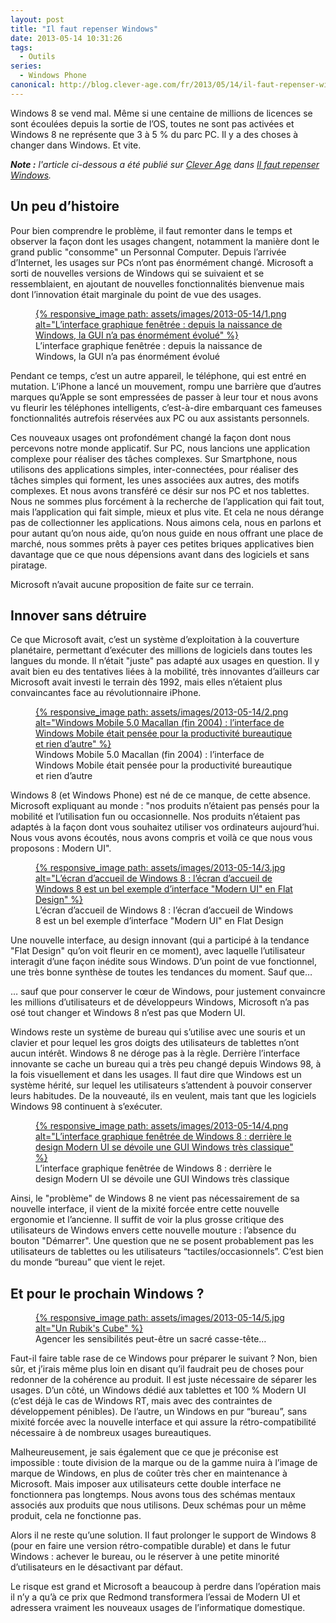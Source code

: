 ```yaml
---
layout: post
title: "Il faut repenser Windows"
date: 2013-05-14 10:31:26
tags:
  - Outils
series:
  - Windows Phone
canonical: http://blog.clever-age.com/fr/2013/05/14/il-faut-repenser-windows/
---
```


Windows 8 se vend mal. Même si une centaine de millions de licences se sont écoulées depuis la sortie de l’OS, toutes ne sont pas activées et Windows 8 ne représente que 3 à 5 % du parc PC. Il y a des choses à changer dans Windows. Et vite.

<!-- more -->

<em class="canonical">**Note&nbsp;:** l'article ci-dessous a été publié sur [Clever Age](http://www.clever-age.com/fr/) dans [Il faut repenser Windows](http://blog.clever-age.com/fr/2013/05/14/il-faut-repenser-windows/).</em>

## Un peu d’histoire

Pour bien comprendre le problème, il faut remonter dans le temps et observer la façon dont les usages changent, notamment la manière dont le grand public "consomme" un Personnal Computer. Depuis l’arrivée d’Internet, les usages sur PCs n’ont pas énormément changé. Microsoft a sorti de nouvelles versions de Windows qui se suivaient et se ressemblaient, en ajoutant de nouvelles fonctionnalités bienvenue mais dont l’innovation était marginale du point de vue des usages.

<figure>
<a data-featherlight="image" href="/assets/images/2013-05-14/1.png" title="Voir en plus grand">
      {% responsive_image path: assets/images/2013-05-14/1.png alt="L’interface graphique fenêtrée&nbsp;: depuis la naissance de Windows, la GUI n’a pas énormément évolué" %}
  </a>
  <figcaption>L’interface graphique fenêtrée&nbsp;: depuis la naissance de Windows, la GUI n’a pas énormément évolué</figcaption>
</figure>

Pendant ce temps, c’est un autre appareil, le téléphone, qui est entré en mutation. L’iPhone a lancé un mouvement, rompu une barrière que d’autres marques qu’Apple se sont empressées de passer à leur tour et nous avons vu fleurir les téléphones intelligents, c’est-à-dire embarquant ces fameuses fonctionnalités autrefois réservées aux PC ou aux assistants personnels.

Ces nouveaux usages ont profondément changé la façon dont nous percevons notre monde applicatif. Sur PC, nous lancions une application complexe pour réaliser des tâches complexes. Sur Smartphone, nous utilisons des applications simples, inter-connectées, pour réaliser des tâches simples qui forment, les unes associées aux autres, des motifs complexes. Et nous avons transféré ce désir sur nos PC et nos tablettes. Nous ne sommes plus forcément à la recherche de l’application qui fait tout, mais l’application qui fait simple, mieux et plus vite. Et cela ne nous dérange pas de collectionner les applications. Nous aimons cela, nous en parlons et pour autant qu’on nous aide, qu’on nous guide en nous offrant une place de marché, nous sommes prêts à payer ces petites briques applicatives bien davantage que ce que nous dépensions avant dans des logiciels et sans piratage.

Microsoft n’avait aucune proposition de faite sur ce terrain.

## Innover sans détruire

Ce que Microsoft avait, c’est un système d’exploitation à la couverture planétaire, permettant d’exécuter des millions de logiciels dans toutes les langues du monde. Il n’était "juste" pas adapté aux usages en question. Il y avait bien eu des tentatives liées à la mobilité, très innovantes d’ailleurs car Microsoft avait investi le terrain dès 1992, mais elles n’étaient plus convaincantes face au révolutionnaire iPhone.

<figure>
  <a data-featherlight="image" href="/assets/images/2013-05-14/2.png" title="Voir en plus grand">
    {% responsive_image path: assets/images/2013-05-14/2.png alt="Windows Mobile 5.0 Macallan (fin 2004)&nbsp;: l’interface de Windows Mobile était pensée pour la productivité bureautique et rien d’autre" %}
  </a>
  <figcaption>Windows Mobile 5.0 Macallan (fin 2004)&nbsp;: l’interface de Windows Mobile était pensée pour la productivité bureautique et rien d’autre</figcaption>
</figure>

Windows 8 (et Windows Phone) est né de ce manque, de cette absence. Microsoft expliquant au monde&nbsp;: "nos produits n’étaient pas pensés pour la mobilité et l’utilisation fun ou occasionnelle. Nos produits n’étaient pas adaptés à la façon dont vous souhaitez utiliser vos ordinateurs aujourd’hui. Nous vous avons écoutés, nous avons compris et voilà ce que nous vous proposons&nbsp;: Modern UI".

<figure>
  <a data-featherlight="image" href="/assets/images/2013-05-14/3.jpg" title="Voir en plus grand">
    {% responsive_image path: assets/images/2013-05-14/3.jpg alt="L’écran d’accueil de Windows 8&nbsp;: l’écran d’accueil de Windows 8 est un bel exemple d’interface &quot;Modern UI&quot; en Flat Design" %}
  </a>
  <figcaption>L’écran d’accueil de Windows 8&nbsp;: l’écran d’accueil de Windows 8 est un bel exemple d’interface "Modern UI" en Flat Design</figcaption>
</figure>

Une nouvelle interface, au design innovant (qui a participé à la tendance "Flat Design" qu’on voit fleurir en ce moment), avec laquelle l’utilisateur interagit d’une façon inédite sous Windows. D’un point de vue fonctionnel, une très bonne synthèse de toutes les tendances du moment. Sauf que…

… sauf que pour conserver le cœur de Windows, pour justement convaincre les millions d’utilisateurs et de développeurs Windows, Microsoft n’a pas osé tout changer et Windows 8 n’est pas que Modern UI.

Windows reste un système de bureau qui s’utilise avec une souris et un clavier et pour lequel les gros doigts des utilisateurs de tablettes n’ont aucun intérêt. Windows 8 ne déroge pas à la règle. Derrière l’interface innovante se cache un bureau qui a très peu changé depuis Windows 98, à la fois visuellement et dans les usages. Il faut dire que Windows est un système hérité, sur lequel les utilisateurs s’attendent à pouvoir conserver leurs habitudes. De la nouveauté, ils en veulent, mais tant que les logiciels Windows 98 continuent à s’exécuter.

<figure>
  <a data-featherlight="image" href="/assets/images/2013-05-14/4.png" title="Voir en plus grand">
    {% responsive_image path: assets/images/2013-05-14/4.png alt="L’interface graphique fenêtrée de Windows 8&nbsp;: derrière le design Modern UI se dévoile une GUI Windows très classique" %}
  </a>
  <figcaption>L’interface graphique fenêtrée de Windows 8&nbsp;: derrière le design Modern UI se dévoile une GUI Windows très classique</figcaption>
</figure>

Ainsi, le "problème" de Windows 8 ne vient pas nécessairement de sa nouvelle interface, il vient de la mixité forcée entre cette nouvelle ergonomie et l’ancienne. Il suffit de voir la plus grosse critique des utilisateurs de Windows envers cette nouvelle mouture&nbsp;: l’absence du bouton "Démarrer". Une question que ne se posent probablement pas les utilisateurs de tablettes ou les utilisateurs “tactiles/occasionnels”. C’est bien du monde “bureau” que vient le rejet.

## Et pour le prochain Windows&nbsp;?

<figure>
  <a data-featherlight="image" href="/assets/images/2013-05-14/5.jpg" title="Voir en plus grand">
    {% responsive_image path: assets/images/2013-05-14/5.jpg alt="Un Rubik's Cube" %}
  </a>
  <figcaption>Agencer les sensibilités peut-être un sacré casse-tête…</figcaption>
</figure>

Faut-il faire table rase de ce Windows pour préparer le suivant&nbsp;? Non, bien sûr, et j’irais même plus loin en disant qu’il faudrait peu de choses pour redonner de la cohérence au produit. Il est juste nécessaire de séparer les usages. D’un côté, un Windows dédié aux tablettes et 100 % Modern UI (c’est déjà le cas de Windows RT, mais avec des contraintes de développement pénibles). De l’autre, un Windows en pur “bureau”, sans mixité forcée avec la nouvelle interface et qui assure la rétro-compatibilité nécessaire à de nombreux usages bureautiques.

Malheureusement, je sais également que ce que je préconise est impossible&nbsp;: toute division de la marque ou de la gamme nuira à l’image de marque de Windows, en plus de coûter très cher en maintenance à Microsoft. Mais imposer aux utilisateurs cette double interface ne fonctionnera pas longtemps. Nous avons tous des schémas mentaux associés aux produits que nous utilisons. Deux schémas pour un même produit, cela ne fonctionne pas.

Alors il ne reste qu’une solution. Il faut prolonger le support de Windows 8 (pour en faire une version rétro-compatible durable) et dans le futur Windows&nbsp;: achever le bureau, ou le réserver à une petite minorité d’utilisateurs en le désactivant par défaut.

Le risque est grand et Microsoft a beaucoup à perdre dans l’opération mais il n’y a qu’à ce prix que Redmond transformera l’essai de Modern UI et adressera vraiment les nouveaux usages de l’informatique domestique.
